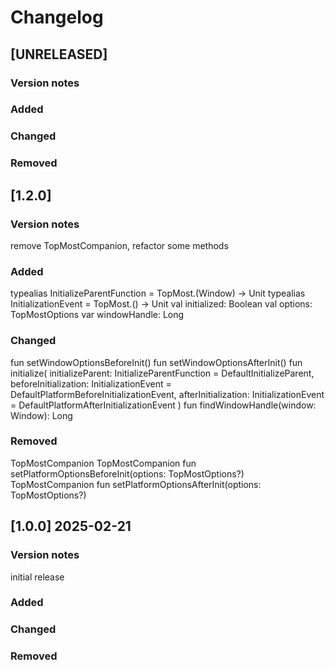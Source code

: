 # Changelog

## [UNRELEASED]
### Version notes

### Added

### Changed

### Removed

## [1.2.0]
### Version notes
remove TopMostCompanion, refactor some methods

### Added
typealias InitializeParentFunction = TopMost.(Window) -> Unit
typealias InitializationEvent = TopMost.() -> Unit
val initialized: Boolean
val options: TopMostOptions
var windowHandle: Long

### Changed
fun setWindowOptionsBeforeInit()
fun setWindowOptionsAfterInit()
 fun initialize(
    initializeParent: InitializeParentFunction = DefaultInitializeParent,
    beforeInitialization: InitializationEvent = DefaultPlatformBeforeInitializationEvent,
    afterInitialization: InitializationEvent = DefaultPlatformAfterInitializationEvent
)
fun findWindowHandle(window: Window): Long

### Removed
TopMostCompanion
TopMostCompanion fun setPlatformOptionsBeforeInit(options: TopMostOptions?)
TopMostCompanion fun setPlatformOptionsAfterInit(options: TopMostOptions?)

## [1.0.0] 2025-02-21
### Version notes
initial release

### Added

### Changed

### Removed